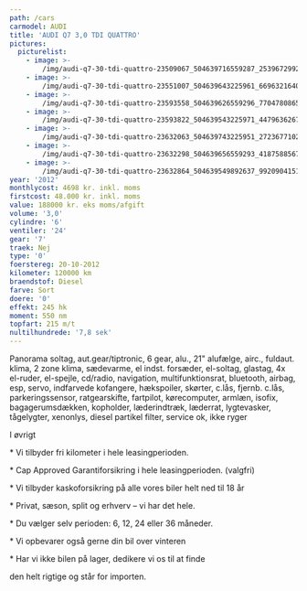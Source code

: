 ```yaml
---
path: /cars
carmodel: AUDI
title: 'AUDI Q7 3,0 TDI QUATTRO'
pictures:
  picturelist:
    - image: >-
        /img/audi-q7-30-tdi-quattro-23509067_504639716559287_2539672992950005803_o.jpg
    - image: >-
        /img/audi-q7-30-tdi-quattro-23551007_504639643225961_6696321640026563564_o.jpg
    - image: >-
        /img/audi-q7-30-tdi-quattro-23593558_504639626559296_7704780865152756207_o.jpg
    - image: >-
        /img/audi-q7-30-tdi-quattro-23593822_504639543225971_447963626704788739_o.jpg
    - image: >-
        /img/audi-q7-30-tdi-quattro-23632063_504639743225951_2723677102285292913_o.jpg
    - image: >-
        /img/audi-q7-30-tdi-quattro-23632298_504639656559293_4187588567301224777_o.jpg
    - image: >-
        /img/audi-q7-30-tdi-quattro-23632864_504639549892637_992090415145392736_o.jpg
year: '2012'
monthlycost: 4698 kr. inkl. moms
firstcost: 48.000 kr. inkl. moms
value: 188000 kr. eks moms/afgift
volume: '3,0'
cylindre: '6'
ventiler: '24'
gear: '7'
traek: Nej
type: '0'
foerstereg: 20-10-2012
kilometer: 120000 km
braendstof: Diesel
farve: Sort
doere: '0'
effekt: 245 hk
moment: 550 nm
topfart: 215 m/t
nultilhundrede: '7,8 sek'
---
```

Panorama soltag, aut.gear/tiptronic, 6 gear, alu., 21" alufælge, airc., fuldaut. klima, 2 zone klima, sædevarme, el indst. forsæder, el-soltag, glastag, 4x el-ruder, el-spejle, cd/radio, navigation, multifunktionsrat, bluetooth, airbag, esp, servo, indfarvede kofangere, hækspoiler, skørter, c.lås, fjernb. c.lås, parkeringssensor, ratgearskifte, fartpilot, kørecomputer, armlæn, isofix, bagagerumsdækken, kopholder, læderindtræk, læderrat, lygtevasker, tågelygter, xenonlys, diesel partikel filter, service ok, ikke ryger

I øvrigt  

\* Vi tilbyder fri kilometer i hele leasingperioden.  

\* Cap Approved Garantiforsikring i hele leasingperioden. (valgfri)  

\* Vi tilbyder kaskoforsikring på alle vores biler helt ned til 18 år

\* Privat, sæson, split og erhverv – vi har det hele.  

\* Du vælger selv perioden: 6, 12, 24 eller 36 måneder.  

\* Vi opbevarer også gerne din bil over vinteren  

\* Har vi ikke bilen på lager, dedikere vi os til at finde   

den helt rigtige og står for importen.
